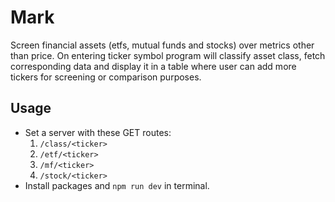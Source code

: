 # Mark

Screen financial assets (etfs, mutual funds and stocks) over metrics other than price. On entering ticker symbol program will classify asset class, fetch corresponding data and display it in a table where user can add more tickers for screening or comparison purposes.

## Usage

- Set a server with these GET routes:
  1. `/class/<ticker>`
  2. `/etf/<ticker>`
  3. `/mf/<ticker>`
  4. `/stock/<ticker>`
- Install packages and `npm run dev` in terminal.
